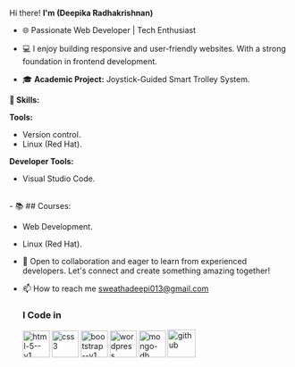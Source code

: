 Hi there! **I'm (Deepika Radhakrishnan)**

- 🌐 Passionate Web Developer | Tech Enthusiast

- 💻 I enjoy building responsive and user-friendly websites. With a strong foundation in frontend development.

- 🎓 **Academic Project:** Joystick-Guided Smart Trolley System.

**🚀 Skills:**

**Tools:** 
- Version control.
- Linux (Red Hat).

**Developer Tools:** 
- Visual Studio Code.
<br />
- 📚 ## Courses:

* Web Development.

* Linux (Red Hat).

- 💼 Open to collaboration and eager to learn from experienced developers. Let's connect and create something amazing together!

- 📫 How to reach me sweathadeepi013@gmail.com
  <br />
  ### I Code in
   <img width="48" height="48" src="https://img.icons8.com/color/48/html-5--v1.png" alt="html-5--v1"/>
   <img width="48" height="48" src="https://img.icons8.com/color/48/css3.png" alt="css3"/>
   <img width="48" height="48" src="https://img.icons8.com/color/48/bootstrap--v1.png" alt="bootstrap--v1"/>
   <img width="48" height="48" src="https://img.icons8.com/color/48/wordpress.png" alt="wordpress"/>
   <img width="48" height="48" src="https://img.icons8.com/color/48/mongo-db.png" alt="mongo-db"/>
   <img width="50" height="50" src="https://img.icons8.com/ios-filled/50/github.png" alt="github"/>
   
  

<!---
Deepikaradhakrishna/Deepikaradhakrishna is a ✨ special ✨ repository because its `README.md` (this file) appears on your GitHub profile.
You can click the Preview link to take a look at your changes.
--->
